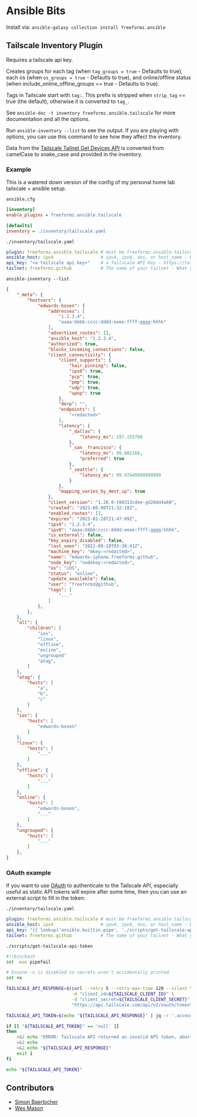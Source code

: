 # Ansible Bits

Install via: `ansible-galaxy collection install freeformz.ansible`

## Tailscale Inventory Plugin

Requires a tailscale api key.

Creates groups for each tag (when `tag_groups = true` - Defaults to true), each os (when `os_groups = true` - Defaults to true), 
and online/offline status (when include_online_offline_groups == true - Defaults to true).

Tags in Tailscale start with `tag:`. This prefix is stripped when `strip_tag` == true (the default), otherwise it is converted to `tag_`.

See `ansible-doc -t inventory freeformz.ansible.tailscale` for more documentation and all the options.

Run `ansible-inventory --list` to see the output. If you are playing with options, you can use this command to see how they affect the inventory.

Data from the [Tailscale Tailnet Get Devices API](https://github.com/tailscale/tailscale/blob/main/api.md#tailnet-devices-get) is converted
from camelCase to snake_case and provided in the inventory.

### Example

This is a watered down version of the config of my personal home lab tailscale + ansible setup.

`ansible.cfg`

```ini
[inventory]
enable_plugins = freeformz.ansible.tailscale

[defaults]
inventory = ./inventory/tailscale.yaml
```

`./inventory/tailscale.yaml`

```yaml
plugin: freeformz.ansible.tailscale # must be freeformz.ansible.tailscale
ansible_host: ipv4                  # ipv4, ipv6, dns, or host_name - Depends on how you referred to the hosts before this
api_key: "<a tailscale api key>"    # a Tailscale API Key - https://tailscale.com/kb/1101/api/
tailnet: freeformz.github           # The name of your tailnet - What you see at the top left of https://login.tailscale.com/admin/machines
```

`ansible-inventory --list`

```json
{
    "_meta": {
        "hostvars": {
            "edwards-boxen": {
                "addresses": [
                    "1.2.3.4",
                    "aaaa:bbbb:cccc:dddd:eeee:ffff:gggg:hhhh"
                ],
                "advertised_routes": [],
                "ansible_host": "1.2.3.4",
                "authorized": true,
                "blocks_incoming_connections": false,
                "client_connectivity": {
                    "client_supports": {
                        "hair_pinning": false,
                        "ipv6": true,
                        "pcp": true,
                        "pmp": true,
                        "udp": true,
                        "upnp": true
                    },
                    "derp": "",
                    "endpoints": [
                        "<redacted>"
                    ],
                    "latency": {
                        "_dallas": {
                            "latency_ms": 197.155708
                        },
                        "_san _francisco": {
                            "latency_ms": 99.882166,
                            "preferred": true
                        },
                        "_seattle": {
                            "latency_ms": 99.97449999999999
                        }
                    },
                    "mapping_varies_by_dest_ip": true
                },
                "client_version": "1.28.0-t80313cdee-gd26dd4a68",
                "created": "2021-08-06T21:32:18Z",
                "enabled_routes": [],
                "expires": "2023-01-28T21:47:09Z",
                "ipv4": "1.2.3.4",
                "ipv6": "aaaa:bbbb:cccc:dddd:eeee:ffff:gggg:hhhh",
                "is_external": false,
                "key_expiry_disabled": false,
                "last_seen": "2022-08-10T03:38:41Z",
                "machine_key": "mkey:<redacted>",
                "name": "edwards-iphone.freeformz.github",
                "node_key": "nodekey:<redacted>",
                "os": "iOS",
                "status": "online",
                "update_available": false,
                "user": "freeformz@github",
                "tags": [
                    "..."
                ]
            },
        },
    },
    "all": {
        "children": [
            "ios",
            "linux",
            "offline",
            "online",
            "ungrouped"
            "atag",
        ]
    },
    "atag": {
        "hosts": [
            "a",
            "b",
            "c"
        ]
    },
    "ios": {
        "hosts": [
            "edwards-boxen"
        ]
    },
    "linux": {
        "hosts": [
            "..."
        ]
    },
    "offline": {
        "hosts": [
            "..."
        ]
    },
    "online": {
        "hosts": [
            "edwards-boxen",
            "..."
        ]
    },
    "ungrouped": {
        "hosts": [
            "..."
        ]
    },
}
```

### OAuth example

If you want to use [OAuth](https://tailscale.com/kb/1215/oauth-clients) to authenticate to the Tailscale API,
especially useful as static API tokens will expire after some time, then you can use an external script to
fill in the token:

`./inventory/tailscale.yaml`

```yaml
plugin: freeformz.ansible.tailscale # must be freeformz.ansible.tailscale
ansible_host: ipv4                  # ipv4, ipv6, dns, or host_name - Depends on how you referred to the hosts before this
api_key: "{{ lookup('ansible.builtin.pipe', './scripts/get-tailscale-api-token' }}"
tailnet: freeformz.github           # The name of your tailnet - What you see at the top left of https://login.tailscale.com/admin/machines
```

`./scripts/get-tailscale-api-token`

```bash
#!/bin/bash
set -euo pipefail

# Ensure -x is disabled so secrets aren't accidentally printed
set +x

TAILSCALE_API_RESPONSE=$(curl --retry 5 --retry-max-time 120 --silent \
                         -d "client_id=${TAILSCALE_CLIENT_ID}" \
                         -d "client_secret=${TAILSCALE_CLIENT_SECRET}" \
                         "https://api.tailscale.com/api/v2/oauth/token")

TAILSCALE_API_TOKEN=$(echo "${TAILSCALE_API_RESPONSE}" | jq -r '.access_token')

if [[ "${TAILSCALE_API_TOKEN}" == 'null' ]]
then
    >&2 echo 'ERROR: Tailscale API returned an invalid API token, aborting!'
    >&2 echo
    >&2 echo "${TAILSCALE_API_RESPONSE}"
    exit 1
fi

echo "${TAILSCALE_API_TOKEN}"
```

## Contributors

* [Simon Baerlocher](https://github.com/sbaerlocher)
* [Wes Mason](https://github.com/1stvamp)
